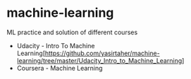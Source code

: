 # machine-learning
ML practice and solution of different courses
  * Udacity - Intro To Machine Learning[https://github.com/yasirtaher/machine-learning/tree/master/Udacity_Intro_to_Machine_Learning]
  * Coursera - Machine Learning
